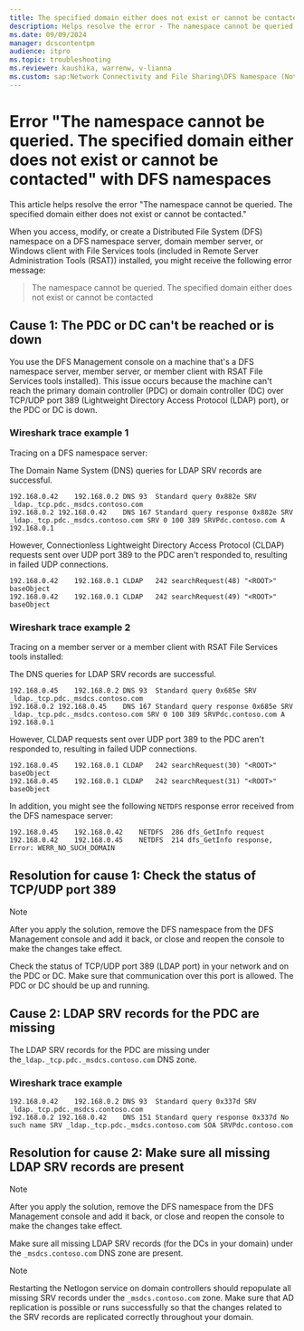 ```yaml
---
title: The specified domain either does not exist or cannot be contacted error
description: Helps resolve the error - The namespace cannot be queried. The specified domain either does not exist or cannot be contacted.
ms.date: 09/09/2024
manager: dcscontentpm
audience: itpro
ms.topic: troubleshooting
ms.reviewer: kaushika, warrenw, v-lianna
ms.custom: sap:Network Connectivity and File Sharing\DFS Namespace (Not Replication), csstroubleshoot
---
```

# Error "The namespace cannot be queried. The specified domain either does not exist or cannot be contacted" with DFS namespaces

This article helps resolve the error "The namespace cannot be queried. The specified domain either does not exist or cannot be contacted."

When you access, modify, or create a Distributed File System (DFS) namespace on a DFS namespace server, domain member server, or Windows client with File Services tools (included in Remote Server Administration Tools (RSAT)) installed, you might receive the following error message: 

> The namespace cannot be queried. The specified domain either does not exist or cannot be contacted

## Cause 1: The PDC or DC can't be reached or is down

You use the DFS Management console on a machine that's a DFS namespace server, member server, or member client with RSAT File Services tools installed). This issue occurs because the machine can't reach the primary domain controller (PDC) or domain controller (DC) over TCP/UDP port 389 (Lightweight Directory Access Protocol (LDAP) port), or the PDC or DC is down.

### Wireshark trace example 1

Tracing on a DFS namespace server:

The Domain Name System (DNS) queries for LDAP SRV records are successful.

```output
192.168.0.42	192.168.0.2	DNS	93	Standard query 0x882e SRV _ldap._tcp.pdc._msdcs.contoso.com
192.168.0.2	192.168.0.42	DNS	167	Standard query response 0x882e SRV _ldap._tcp.pdc._msdcs.contoso.com SRV 0 100 389 SRVPdc.contoso.com A 192.168.0.1
```

However, Connectionless Lightweight Directory Access Protocol (CLDAP) requests sent over UDP port 389 to the PDC aren't responded to, resulting in failed UDP connections.

```output
192.168.0.42	192.168.0.1	CLDAP	242	searchRequest(48) "<ROOT>" baseObject 
192.168.0.42	192.168.0.1	CLDAP	242	searchRequest(49) "<ROOT>" baseObject
```

### Wireshark trace example 2

Tracing on a member server or a member client with RSAT File Services tools installed:

The DNS queries for LDAP SRV records are successful.

```output
192.168.0.45	192.168.0.2	DNS	93	Standard query 0x685e SRV _ldap._tcp.pdc._msdcs.contoso.com
192.168.0.2	192.168.0.45	DNS	167	Standard query response 0x685e SRV _ldap._tcp.pdc._msdcs.contoso.com SRV 0 100 389 SRVPdc.contoso.com A 192.168.0.1
```

However, CLDAP requests sent over UDP port 389 to the PDC aren't responded to, resulting in failed UDP connections.

```output
192.168.0.45	192.168.0.1	CLDAP	242	searchRequest(30) "<ROOT>" baseObject 
192.168.0.45	192.168.0.1	CLDAP	242	searchRequest(31) "<ROOT>" baseObject
```

In addition, you might see the following `NETDFS` response error received from the DFS namespace server:

```output
192.168.0.45	192.168.0.42	NETDFS	286	dfs_GetInfo request
192.168.0.42	192.168.0.45	NETDFS	214	dfs_GetInfo response, Error: WERR_NO_SUCH_DOMAIN 
```

## Resolution for cause 1: Check the status of TCP/UDP port 389

> [!NOTE]
> After you apply the solution, remove the DFS namespace from the DFS Management console and add it back, or close and reopen the console to make the changes take effect.

Check the status of TCP/UDP port 389 (LDAP port) in your network and on the PDC or DC. Make sure that communication over this port is allowed. The PDC or DC should be up and running.

## Cause 2: LDAP SRV records for the PDC are missing

The LDAP SRV records for the PDC are missing under the`_ldap._tcp.pdc._msdcs.contoso.com` DNS zone.

### Wireshark trace example

```output
192.168.0.42	192.168.0.2	DNS	93	Standard query 0x337d SRV _ldap._tcp.pdc._msdcs.contoso.com
192.168.0.2	192.168.0.42	DNS	151	Standard query response 0x337d No such name SRV _ldap._tcp.pdc._msdcs.contoso.com SOA SRVPdc.contoso.com
```

## Resolution for cause 2: Make sure all missing LDAP SRV records are present

> [!NOTE]
> After you apply the solution, remove the DFS namespace from the DFS Management console and add it back, or close and reopen the console to make the changes take effect.

Make sure all missing LDAP SRV records (for the DCs in your domain) under the `_msdcs.contoso.com` DNS zone are present.

> [!NOTE]
> Restarting the Netlogon service on domain controllers should repopulate all missing SRV records under the `_msdcs.contoso.com` zone. Make sure that AD replication is possible or runs successfully so that the changes related to the SRV records are replicated correctly throughout your domain.
